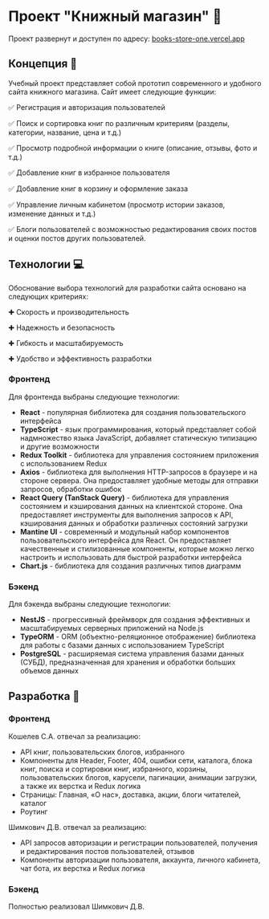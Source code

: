 # Проект "Книжный магазин" 📖

Проект развернут и доступен по адресу: [books-store-one.vercel.app](books-store-one.vercel.app)

## Концепция 🎯

Учебный проект представляет собой прототип современного и удобного сайта книжного магазина. Сайт имеет следующие функции:

✅ Регистрация и авторизация пользователей

✅ Поиск и сортировка книг по различным критериям (разделы, категории, название, цена и т.д.)

✅ Просмотр подробной информации о книге (описание, отзывы, фото и т.д.)

✅ Добавление книг в избранное пользователя

✅ Добавление книг в корзину и оформление заказа

✅ Управление личным кабинетом (просмотр истории заказов, изменение данных и т.д.)

✅ Блоги пользователей с возможностью редактирования своих постов и оценки постов других пользователей.

## Технологии 💻

Обоснование выбора технологий для разработки сайта основано на следующих критериях:

✚ Скорость и производительность

✚ Надежность и безопасность

✚ Гибкость и масштабируемость

✚ Удобство и эффективность разработки

### Фронтенд

Для фронтенда выбраны следующие технологии:

- **React** - популярная библиотека для создания пользовательского интерфейса
- **TypeScript** - язык программирования, который представляет собой надмножество языка JavaScript, добавляет статическую типизацию и другие возможности
- **Redux Toolkit** - библиотека для управления состоянием приложения с использованием Redux
- **Axios** - библиотека для выполнения HTTP-запросов в браузере и на стороне сервера. Она предоставляет удобные методы для отправки запросов, обработки ошибок
- **React Query (TanStack Query)** - библиотека для управления состоянием и кэширования данных на клиентской стороне. Она предоставляет инструменты для выполнения запросов к API, кэширования данных и обработки различных состояний загрузки
- **Mantine UI** - современный и модульный набор компонентов пользовательского интерфейса для React. Он предоставляет качественные и стилизованные компоненты, которые можно легко настроить и использовать для быстрой разработки интерфейса
- **Chart.js** - библиотека для создания различных типов диаграмм

### Бэкенд

Для бэкенда выбраны следующие технологии:

- **NestJS** - прогрессивный фреймворк для создания эффективных и масштабируемых серверных приложений на Node.js
- **TypeORM** - ORM (объектно-реляционное отображение) библиотека для работы с базами данных с использованием TypeScript
- **PostgreSQL** - расширяемая система управления базами данных (СУБД), предназначенная для хранения и обработки больших объемов данных

## Разработка 🚀

### Фронтенд

Кошелев С.А. отвечал за реализацию:

- API книг, пользовательских блогов, избранного
- Компоненты для Header, Footer, 404, ошибки сети, каталога, блока книг, поиска и сортировки книг, избранного, корзины, пользовательских блогов, карусели, пагинации, анимации загрузки, а также их верстка и Redux логика
- Страницы: Главная, «О нас», доставка, акции, блоги читателей, каталог
- Роутинг

Шимкович Д.В. отвечал за реализацию:

- API запросов авторизации и регистрации пользователей, получения и редактирования постов пользователей, отзывов
- Компоненты авторизации пользователя, аккаунта, личного кабинета, чат бота, их верстка и Redux логика

### Бэкенд

Полностью реализовал Шимкович Д.В.
